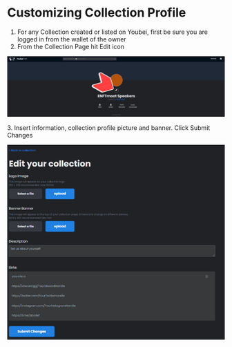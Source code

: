 # Customizing Collection Profile

1. For any Collection created or listed on Youbei, first be sure you are logged in from the wallet of the owner
2. From the Collection Page hit Edit icon

![](<../../.gitbook/assets/14Screenshot 2022-03-28 093827.jpg>)

3\. Insert information, collection profile picture and banner. Click Submit Changes

![](<../../.gitbook/assets/image (4).png>)
